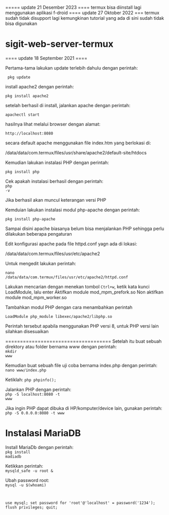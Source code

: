 ===== update 21 Desember 2023 ====
termux bisa diinstall lagi menggunakan aplikasi f-droid
==== update 27 Oktober 2022 ===
termux sudah tidak disupport lagi
kemungkinan tutorial yang ada di sini sudah tidak bisa digunakan

# sigit-web-server-termux

==== update 18 September 2021 ====

Pertama-tama lakukan update terlebih dahulu dengan perintah:

<code> pkg update </code> 

install apache2 dengan perintah:

<code>pkg install apache2</code>

setelah berhasil di install, jalankan apache dengan perintah:

<code>apachectl start</code>

hasilnya lihat melalui browser dengan alamat:

<code>http://localhost:8080</code>

secara default apache menggunakan file index.htm yang berlokasi di:

/data/data/com.termux/files/usr/share/apache2/default-site/htdocs

Kemudian lakukan instalasi PHP dengan perintah:

<code>pkg install php</code>

Cek apakah instalasi berhasil dengan perintah: <br>
<code>php -v</code>

Jika berhasil akan muncul keterangan versi PHP

Kemduian lakukan instalasi modul php-apache dengan perintah:

<code>pkg install php-apache</code>

Sampai disini apache biasanya belum bisa menjalankan PHP sehingga perlu dilakukan beberapa pengaturan

Edit konfigurasi apache pada file httpd.conf yagn ada di lokasi:

/data/data/com.termux/files/usr/etc/apache2

Untuk mengedit lakukan perintah:

<code>nano /data/data/com.termux/files/usr/etc/apache2/httpd.conf</code>

Lakukan mencarian dengan menekan tombol <code>Ctrl+w</code>, ketik kata kunci LoadModule, lalu enter
Aktifkan module mod_mpm_prefork.so
Non aktifkan module mod_mpm_worker.so

Tambahkan modul PHP dengan cara menambahkan perintah

<code>LoadModule php_module libexec/apache2/libphp.so</code>

Perintah tersebut apabila menggunakan PHP versi 8, untuk PHP versi lain silahkan disesuaikan




====================================
Setelah itu buat sebuah direktory atau folder bernama www dengan perintah:<br>
<code>mkdir www</code>

Kemudian buat sebuah file uji coba bernama index.php dengan perintah:<br>
<code>nano www/index.php</code>

Ketiklah:
<code>php phpinfo(); </code>

Jalankan PHP dengan perintah:<br>
<code>php -S localhost:8080 -t www</code>

Jika ingin PHP dapat dibuka di HP/komputer/device lain, gunakan perintah:<br>
<code>php -S 0.0.0.0:8080 -t www</code>

  <h1>Instalasi MariaDB</h1>
  
 Install MariaDb dengan perintah: <br>
  <code>pkg install madiadb</code>
  
  Ketikkan perintah: <br>
  <code>mysqld_safe -u root &</code>
  
  Ubah password root: <br>
  <code>mysql -u $(whoami)
  
  use mysql;
set password for 'root'@'localhost' = password('1234');
flush privileges;
quit;</code>
